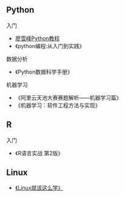 ## Python
入门

+ [廖雪峰Python教程](https://www.liaoxuefeng.com/wiki/1016959663602400)
+ 《python编程:从入门到实践》

数据分析

+ 《Python数据科学手册》

机器学习

+ 《阿里云天池大赛赛题解析——机器学习篇》
+ 《机器学习：软件工程方法与实现》

## R

入门

+ 《R语言实战 第2版》

## Linux

+ [《Linux就该这么学》](https://www.linuxprobe.com/basic-learning-00.html)
